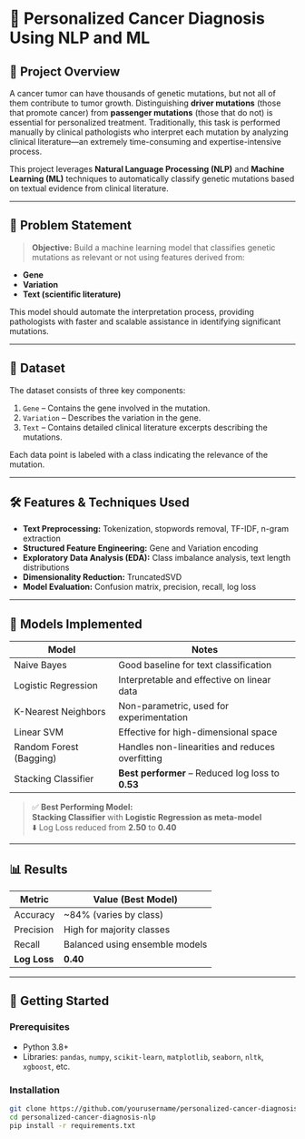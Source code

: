 # 🔬 Personalized Cancer Diagnosis Using NLP and ML

## 📌 Project Overview

A cancer tumor can have thousands of genetic mutations, but not all of them contribute to tumor growth. Distinguishing **driver mutations** (those that promote cancer) from **passenger mutations** (those that do not) is essential for personalized treatment. Traditionally, this task is performed manually by clinical pathologists who interpret each mutation by analyzing clinical literature—an extremely time-consuming and expertise-intensive process.

This project leverages **Natural Language Processing (NLP)** and **Machine Learning (ML)** techniques to automatically classify genetic mutations based on textual evidence from clinical literature.

---

## 🎯 Problem Statement

> **Objective:** Build a machine learning model that classifies genetic mutations as relevant or not using features derived from:
- **Gene**
- **Variation**
- **Text (scientific literature)**

This model should automate the interpretation process, providing pathologists with faster and scalable assistance in identifying significant mutations.

---

## 📁 Dataset

The dataset consists of three key components:

1. `Gene` – Contains the gene involved in the mutation.
2. `Variation` – Describes the variation in the gene.
3. `Text` – Contains detailed clinical literature excerpts describing the mutations.

Each data point is labeled with a class indicating the relevance of the mutation.

---

## 🛠️ Features & Techniques Used

- **Text Preprocessing:** Tokenization, stopwords removal, TF-IDF, n-gram extraction
- **Structured Feature Engineering:** Gene and Variation encoding
- **Exploratory Data Analysis (EDA):** Class imbalance analysis, text length distributions
- **Dimensionality Reduction:** TruncatedSVD
- **Model Evaluation:** Confusion matrix, precision, recall, log loss

---

## 🧠 Models Implemented

| Model                   | Notes                                                  |
|------------------------|--------------------------------------------------------|
| Naive Bayes            | Good baseline for text classification                  |
| Logistic Regression    | Interpretable and effective on linear data             |
| K-Nearest Neighbors    | Non-parametric, used for experimentation               |
| Linear SVM             | Effective for high-dimensional space                   |
| Random Forest (Bagging)| Handles non-linearities and reduces overfitting        |
| Stacking Classifier    | **Best performer** – Reduced log loss to **0.53**      |

> ✅ **Best Performing Model:**  
> **Stacking Classifier** with **Logistic Regression as meta-model**  
> ⬇️ Log Loss reduced from **2.50** to **0.40**

---

## 📊 Results

| Metric         | Value (Best Model)      |
|----------------|--------------------------|
| Accuracy       | ~84% (varies by class)   |
| Precision      | High for majority classes|
| Recall         | Balanced using ensemble models |
| **Log Loss**   | **0.40**                 |

---

## 🚀 Getting Started

### Prerequisites

- Python 3.8+
- Libraries: `pandas`, `numpy`, `scikit-learn`, `matplotlib`, `seaborn`, `nltk`, `xgboost`, etc.

### Installation

```bash
git clone https://github.com/yourusername/personalized-cancer-diagnosis-nlp.git
cd personalized-cancer-diagnosis-nlp
pip install -r requirements.txt

